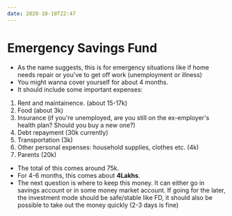 ```yaml
---
date: 2020-10-10T22:47
---
```


# Emergency Savings Fund

- As the name suggests, this is for emergency situations like if home needs repair or you've to get off work (unemployment or illness)
- You might wanna cover yourself for about 4 months.
- It should include some important expenses:
1. Rent and maintainence. (about 15-17k)
2. Food (about 3k)
3. Insurance (if you're unemployed, are you still on the ex-employer's health plan? Should you buy a new one?)
4. Debt repayment (30k currently)
5. Transportation (3k)
6. Other personal expenses: household supplies, clothes etc. (4k)
7. Parents (20k)

- The total of this comes around 75k.
- For 4-6 months, this comes about **4Lakhs**.
- The next question is where to keep this money. It can either go in savings account or in some money market account. If going for the later, the investment mode should be safe/stable like FD, it should also be possible to take out the money quickly (2-3 days is fine)

